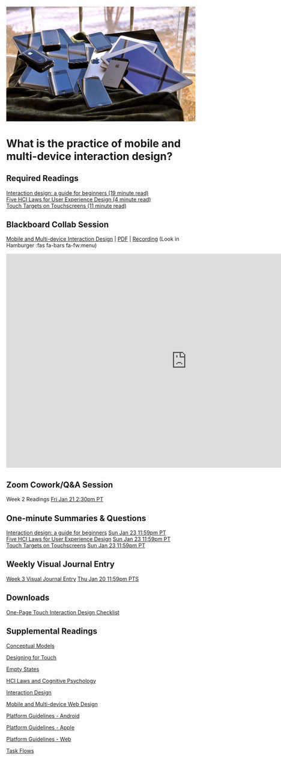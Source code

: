 ![Multiple Mobile Devices](images/16230041026_d438eb2482_k.jpg ':class=banner-image')

# What is the practice of mobile and multi-device interaction design?

## Required Readings  
[Interaction design: a guide for beginners (19 minute read)](https://uxplanet.org/interaction-design-a-guide-for-beginners-32ff2364b53f)  
[Five HCI Laws for User Experience Design (4 minute read)](https://measuringu.com/hci-laws/)  
[Touch Targets on Touchscreens (11 minute read)](https://www.nngroup.com/articles/touch-target-size/)  

## Blackboard Collab Session
[Mobile and Multi-device Interaction Design](https://docs.google.com/presentation/d/e/2PACX-1vSef9bZxvZeGune7njICxeVh7aDHIWMeYLihSkCONGDU1byvkxVhf7p3OuwHG5LOh3fqWFHAuGW-Yso/pub?start=false&loop=false&delayms=3000) | [PDF](https://canvas.sfu.ca/courses/67116/files/folder/Downloads/Slides%20PDFs/Mini-Lectures%20and%20Activities/Week-02) | [Recording](https://canvas.sfu.ca/courses/67116/external_tools/3544) (Look in Hamburger :fas fa-bars fa-fw:menu)

<div class="video-container-16by9"><iframe src="https://docs.google.com/presentation/d/e/2PACX-1vSef9bZxvZeGune7njICxeVh7aDHIWMeYLihSkCONGDU1byvkxVhf7p3OuwHG5LOh3fqWFHAuGW-Yso/embed?start=false&loop=false&delayms=3000" frameborder="0" width="960" height="569" allowfullscreen="true" mozallowfullscreen="true" webkitallowfullscreen="true"></iframe></div>

## Zoom Cowork/Q&A Session
Week 2 Readings <span class='badge'> [Fri Jan 21 2:30pm PT](https://www.timeanddate.com/worldclock/fixedtime.html?msg=CMPT-363+Blackboard+Review+and+Discussions&iso=20220121T1430&p1=256&am=50)</span>

## One-minute Summaries & Questions
[Interaction design: a guide for beginners](https://canvas.sfu.ca/courses/67116/assignments/710555) <span class='badge'> [Sun Jan 23 11:59pm PT](https://www.timeanddate.com/worldclock/fixedtime.html?msg=One-minute+Summaries+for+Week+2+Due+Date&iso=20220123T235900&p1=256)</span>  
[Five HCI Laws for User Experience Design](https://canvas.sfu.ca/courses/67116/assignments/710554) <span class='badge'> [Sun Jan 23 11:59pm PT](https://www.timeanddate.com/worldclock/fixedtime.html?msg=One-minute+Summaries+for+Week+2+Due+Date&iso=20220123T235900&p1=256)</span>  
[Touch Targets on Touchscreens](https://canvas.sfu.ca/courses/67116/assignments/710559) <span class='badge'> [Sun Jan 23 11:59pm PT](https://www.timeanddate.com/worldclock/fixedtime.html?msg=One-minute+Summaries+for+Week+2+Due+Date&iso=20220123T235900&p1=256)</span>  

## Weekly Visual Journal Entry
[Week 3 Visual Journal Entry](https://canvas.sfu.ca/courses/67116/assignments/662768) <span class='badge'> [Thu Jan 20 11:59pm PTS](https://www.timeanddate.com/worldclock/fixedtime.html?msg=CMPT-363+Week+3+Visual+Journal+Entry+Due+Date&iso=20220120T235900)</span>  

## Downloads
[One-Page Touch Interaction Design Checklist](https://canvas.sfu.ca/courses/67116/files/folder/Downloads/Touch%20Interaction%20Checklist)  

## Supplemental Readings

[Conceptual Models](ux-techniques-guide/04.how-to-bridge-the-gap-between-the-problem-space-and-design-space/conceptual-models.md ':include')

[Designing for Touch](ux-techniques-guide/02.what-is-the-practice-of-multidevice-interaction-design/designing-for-touch.md ':include')

[Empty States](ux-techniques-guide/02.what-is-the-practice-of-multidevice-interaction-design/empty-states.md ':include')

[HCI Laws and Cognitive Psychology](ux-techniques-guide/02.what-is-the-practice-of-multidevice-interaction-design/hci-laws.md ':include')

[Interaction Design](ux-techniques-guide/02.what-is-the-practice-of-multidevice-interaction-design/interaction-design.md ':include')

[Mobile and Multi-device Web Design](ux-techniques-guide/02.what-is-the-practice-of-multidevice-interaction-design/mobile-and-multidevice-web-design.md ':include')

[Platform Guidelines - Android](ux-techniques-guide/02.what-is-the-practice-of-multidevice-interaction-design/platform-guidelines-android.md ':include')

[Platform Guidelines - Apple](ux-techniques-guide/02.what-is-the-practice-of-multidevice-interaction-design/platform-guidelines-apple.md ':include')

[Platform Guidelines - Web](ux-techniques-guide/02.what-is-the-practice-of-multidevice-interaction-design/platform-guidelines-web.md ':include')

[Task Flows](ux-techniques-guide/03.how-to-understand-and-communicate-peoples-needs-and-behaviours/task-flows.md ':include')
